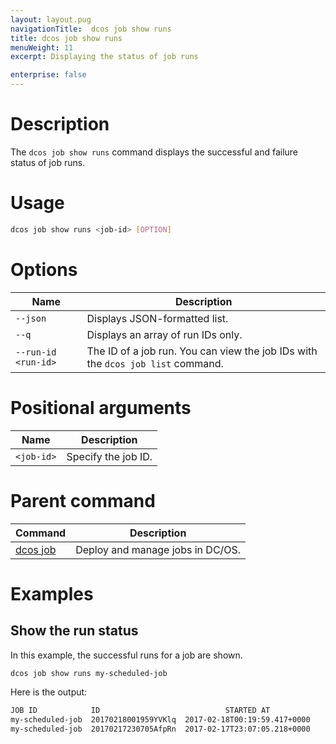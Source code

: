 ```yaml
---
layout: layout.pug
navigationTitle:  dcos job show runs
title: dcos job show runs
menuWeight: 11
excerpt: Displaying the status of job runs

enterprise: false
---
```



# Description
The `dcos job show runs` command displays the successful and failure status of job runs.

# Usage

```bash
dcos job show runs <job-id> [OPTION]
```

# Options

| Name | Description |
|---------|-------------|
| `--json`   |   Displays JSON-formatted list. |
| `--q`   | Displays an array of run IDs only. |
| `--run-id <run-id>`   |  The ID of a job run.   You can view the job IDs with the `dcos job list` command.|

# Positional arguments

| Name |  Description |
|---------|-------------|
| `<job-id>`   |  Specify the job ID. |

# Parent command

| Command | Description |
|---------|-------------|
| [dcos job](/1.12/cli/command-reference/dcos-job/) |  Deploy and manage jobs in DC/OS. |

# Examples

## Show the run status

In this example, the successful runs for a job are shown.

```bash
dcos job show runs my-scheduled-job
```

Here is the output:

```bash
JOB ID            ID                            STARTED AT
my-scheduled-job  20170218001959YVKlq  2017-02-18T00:19:59.417+0000
my-scheduled-job  20170217230705AfpRn  2017-02-17T23:07:05.218+0000
```

